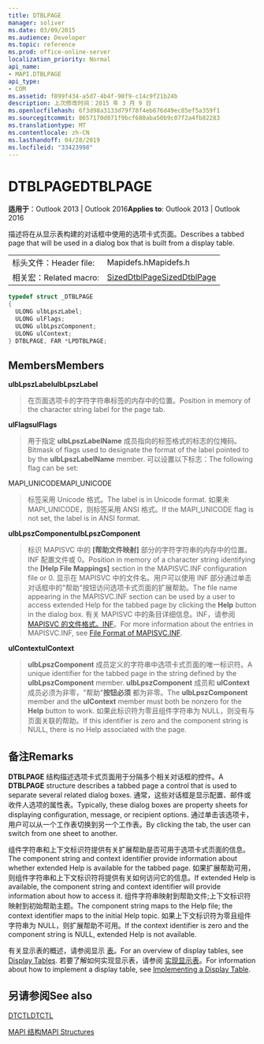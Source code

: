 ```yaml
---
title: DTBLPAGE
manager: soliver
ms.date: 03/09/2015
ms.audience: Developer
ms.topic: reference
ms.prod: office-online-server
localization_priority: Normal
api_name:
- MAPI.DTBLPAGE
api_type:
- COM
ms.assetid: f899f434-a5d7-4b4f-98f9-c14c9f21b24b
description: 上次修改时间：2015 年 3 月 9 日
ms.openlocfilehash: 6f3d98a3133d79f78f4eb676d49ec85ef5a359f1
ms.sourcegitcommit: 8657170d071f9bcf680aba50b9c07f2a4fb82283
ms.translationtype: MT
ms.contentlocale: zh-CN
ms.lasthandoff: 04/28/2019
ms.locfileid: "33423998"
---
```

# <a name="dtblpage"></a><span data-ttu-id="5a172-103">DTBLPAGE</span><span class="sxs-lookup"><span data-stu-id="5a172-103">DTBLPAGE</span></span>

  
  
<span data-ttu-id="5a172-104">**适用于**：Outlook 2013 | Outlook 2016</span><span class="sxs-lookup"><span data-stu-id="5a172-104">**Applies to**: Outlook 2013 | Outlook 2016</span></span> 
  
<span data-ttu-id="5a172-105">描述将在从显示表构建的对话框中使用的选项卡式页面。</span><span class="sxs-lookup"><span data-stu-id="5a172-105">Describes a tabbed page that will be used in a dialog box that is built from a display table.</span></span> 
  
|||
|:-----|:-----|
|<span data-ttu-id="5a172-106">标头文件：</span><span class="sxs-lookup"><span data-stu-id="5a172-106">Header file:</span></span>  <br/> |<span data-ttu-id="5a172-107">Mapidefs.h</span><span class="sxs-lookup"><span data-stu-id="5a172-107">Mapidefs.h</span></span>  <br/> |
|<span data-ttu-id="5a172-108">相关宏：</span><span class="sxs-lookup"><span data-stu-id="5a172-108">Related macro:</span></span>  <br/> |[<span data-ttu-id="5a172-109">SizedDtblPage</span><span class="sxs-lookup"><span data-stu-id="5a172-109">SizedDtblPage</span></span>](sizeddtblpage.md) <br/> |
   
```cpp
typedef struct _DTBLPAGE
{
  ULONG ulbLpszLabel;
  ULONG ulFlags;
  ULONG ulbLpszComponent;
  ULONG ulContext;
} DTBLPAGE, FAR *LPDTBLPAGE;

```

## <a name="members"></a><span data-ttu-id="5a172-110">Members</span><span class="sxs-lookup"><span data-stu-id="5a172-110">Members</span></span>

 <span data-ttu-id="5a172-111">**ulbLpszLabel**</span><span class="sxs-lookup"><span data-stu-id="5a172-111">**ulbLpszLabel**</span></span>
  
> <span data-ttu-id="5a172-112">在页面选项卡的字符字符串标签的内存中的位置。</span><span class="sxs-lookup"><span data-stu-id="5a172-112">Position in memory of the character string label for the page tab.</span></span>
    
 <span data-ttu-id="5a172-113">**ulFlags**</span><span class="sxs-lookup"><span data-stu-id="5a172-113">**ulFlags**</span></span>
  
> <span data-ttu-id="5a172-114">用于指定 **ulbLpszLabelName** 成员指向的标签格式的标志的位掩码。</span><span class="sxs-lookup"><span data-stu-id="5a172-114">Bitmask of flags used to designate the format of the label pointed to by the **ulbLpszLabelName** member.</span></span> <span data-ttu-id="5a172-115">可以设置以下标志：</span><span class="sxs-lookup"><span data-stu-id="5a172-115">The following flag can be set:</span></span> 
    
<span data-ttu-id="5a172-116">MAPI_UNICODE</span><span class="sxs-lookup"><span data-stu-id="5a172-116">MAPI_UNICODE</span></span> 
  
> <span data-ttu-id="5a172-117">标签采用 Unicode 格式。</span><span class="sxs-lookup"><span data-stu-id="5a172-117">The label is in Unicode format.</span></span> <span data-ttu-id="5a172-118">如果未MAPI_UNICODE，则标签采用 ANSI 格式。</span><span class="sxs-lookup"><span data-stu-id="5a172-118">If the MAPI_UNICODE flag is not set, the label is in ANSI format.</span></span>
    
 <span data-ttu-id="5a172-119">**ulbLpszComponent**</span><span class="sxs-lookup"><span data-stu-id="5a172-119">**ulbLpszComponent**</span></span>
  
> <span data-ttu-id="5a172-120">标识 MAPISVC 中的 **[帮助文件映射]** 部分的字符字符串的内存中的位置。INF 配置文件或 0。</span><span class="sxs-lookup"><span data-stu-id="5a172-120">Position in memory of a character string identifying the **[Help File Mappings]** section in the MAPISVC.INF configuration file or 0.</span></span> <span data-ttu-id="5a172-121">显示在 MAPISVC 中的文件名。用户可以使用 INF 部分通过单击对话框中的"帮助"按钮访问选项卡式页面的扩展帮助。</span><span class="sxs-lookup"><span data-stu-id="5a172-121">The file name appearing in the MAPISVC.INF section can be used by a user to access extended Help for the tabbed page by clicking the **Help** button in the dialog box.</span></span> <span data-ttu-id="5a172-122">有关 MAPISVC 中的条目详细信息。INF，请参阅 [MAPISVC 的文件格式。INF](file-format-of-mapisvc-inf.md)。</span><span class="sxs-lookup"><span data-stu-id="5a172-122">For more information about the entries in MAPISVC.INF, see [File Format of MAPISVC.INF](file-format-of-mapisvc-inf.md).</span></span>
    
 <span data-ttu-id="5a172-123">**ulContext**</span><span class="sxs-lookup"><span data-stu-id="5a172-123">**ulContext**</span></span>
  
> <span data-ttu-id="5a172-124">**ulbLpszComponent** 成员定义的字符串中选项卡式页面的唯一标识符。</span><span class="sxs-lookup"><span data-stu-id="5a172-124">A unique identifier for the tabbed page in the string defined by the **ulbLpszComponent** member.</span></span> <span data-ttu-id="5a172-125">**ulbLpszComponent** 成员和 **ulContext** 成员必须为非零，"帮助"**按钮必须** 都为非零。</span><span class="sxs-lookup"><span data-stu-id="5a172-125">The **ulbLpszComponent** member and the **ulContext** member must both be nonzero for the **Help** button to work.</span></span> <span data-ttu-id="5a172-126">如果此标识符为零且组件字符串为 NULL，则没有与页面关联的帮助。</span><span class="sxs-lookup"><span data-stu-id="5a172-126">If this identifier is zero and the component string is NULL, there is no Help associated with the page.</span></span> 
    
## <a name="remarks"></a><span data-ttu-id="5a172-127">备注</span><span class="sxs-lookup"><span data-stu-id="5a172-127">Remarks</span></span>

<span data-ttu-id="5a172-128">**DTBLPAGE** 结构描述选项卡式页面用于分隔多个相关对话框的控件。</span><span class="sxs-lookup"><span data-stu-id="5a172-128">A **DTBLPAGE** structure describes a tabbed page a control that is used to separate several related dialog boxes.</span></span> <span data-ttu-id="5a172-129">通常，这些对话框是显示配置、邮件或收件人选项的属性表。</span><span class="sxs-lookup"><span data-stu-id="5a172-129">Typically, these dialog boxes are property sheets for displaying configuration, message, or recipient options.</span></span> <span data-ttu-id="5a172-130">通过单击该选项卡，用户可以从一个工作表切换到另一个工作表。</span><span class="sxs-lookup"><span data-stu-id="5a172-130">By clicking the tab, the user can switch from one sheet to another.</span></span> 
  
<span data-ttu-id="5a172-131">组件字符串和上下文标识符提供有关扩展帮助是否可用于选项卡式页面的信息。</span><span class="sxs-lookup"><span data-stu-id="5a172-131">The component string and context identifier provide information about whether extended Help is available for the tabbed page.</span></span> <span data-ttu-id="5a172-132">如果扩展帮助可用，则组件字符串和上下文标识符将提供有关如何访问它的信息。</span><span class="sxs-lookup"><span data-stu-id="5a172-132">If extended Help is available, the component string and context identifier will provide information about how to access it.</span></span> <span data-ttu-id="5a172-133">组件字符串映射到帮助文件;上下文标识符映射到初始帮助主题。</span><span class="sxs-lookup"><span data-stu-id="5a172-133">The component string maps to the Help file; the context identifier maps to the initial Help topic.</span></span> <span data-ttu-id="5a172-134">如果上下文标识符为零且组件字符串为 NULL，则扩展帮助不可用。</span><span class="sxs-lookup"><span data-stu-id="5a172-134">If the context identifier is zero and the component string is NULL, extended Help is not available.</span></span>
  
<span data-ttu-id="5a172-135">有关显示表的概述，请参阅显示 [表](display-tables.md)。</span><span class="sxs-lookup"><span data-stu-id="5a172-135">For an overview of display tables, see [Display Tables](display-tables.md).</span></span> <span data-ttu-id="5a172-136">若要了解如何实现显示表，请参阅 [实现显示表](display-table-implementation.md)。</span><span class="sxs-lookup"><span data-stu-id="5a172-136">For information about how to implement a display table, see [Implementing a Display Table](display-table-implementation.md).</span></span>
  
## <a name="see-also"></a><span data-ttu-id="5a172-137">另请参阅</span><span class="sxs-lookup"><span data-stu-id="5a172-137">See also</span></span>



[<span data-ttu-id="5a172-138">DTCTL</span><span class="sxs-lookup"><span data-stu-id="5a172-138">DTCTL</span></span>](dtctl.md)


[<span data-ttu-id="5a172-139">MAPI 结构</span><span class="sxs-lookup"><span data-stu-id="5a172-139">MAPI Structures</span></span>](mapi-structures.md)

